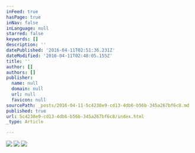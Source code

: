 ```yaml
---
inFeed: true
hasPage: true
inNav: false
inLanguage: null
starred: false
keywords: []
description: ''
datePublished: '2016-04-11T02:51:36.231Z'
dateModified: '2016-04-11T02:48:05.155Z'
title: ''
author: []
authors: []
publisher:
  name: null
  domain: null
  url: null
  favicon: null
sourcePath: _posts/2016-04-11-5c4230e9-cd13-4db6-b56b-345a267bf6c8.md
published: true
url: 5c4230e9-cd13-4db6-b56b-345a267bf6c8/index.html
_type: Article

---
```

![](https://the-grid-user-content.s3-us-west-2.amazonaws.com/33383651-9f55-46c4-8928-e706672cb2a4.jpg)
![](https://the-grid-user-content.s3-us-west-2.amazonaws.com/6c291678-69fb-4945-bcc4-9da5c2379514.jpg)
![](https://the-grid-user-content.s3-us-west-2.amazonaws.com/6defcbfc-fb13-427d-880b-aa5cf9675ac3.jpg)